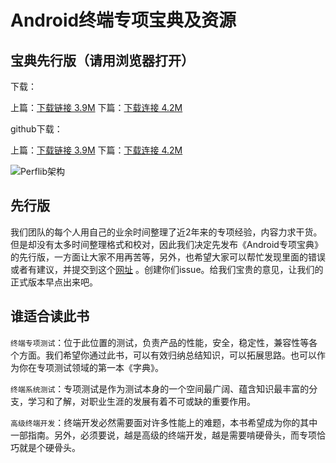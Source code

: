 # Android终端专项宝典及资源
宝典先行版（请用浏览器打开）
-----
下载：

上篇：[下载链接 3.9M](http://perfman-book.stor.sinaapp.com/Android%E7%BB%88%E7%AB%AF%E4%B8%93%E9%A1%B9%E5%AE%9D%E5%85%B8-%E4%B8%8A%E7%AF%87%20\(%E5%85%88%E8%A1%8C%E7%89%88\)%20.pdf)
下篇：[下载连接 4.2M](http://perfman-book.stor.sinaapp.com/Android%E7%BB%88%E7%AB%AF%E4%B8%93%E9%A1%B9%E5%AE%9D%E5%85%B8-%E4%B8%8B%E7%AF%87%20\(%E5%85%88%E8%A1%8C%E7%89%88\)%20.pdf)


github下载：

上篇：[下载链接 3.9M](https://github.com/mobileperfman/BookResource/raw/master/pdf/Android%E7%BB%88%E7%AB%AF%E4%B8%93%E9%A1%B9%E5%AE%9D%E5%85%B8-%E4%B8%8A%E7%AF%87%20\(%E5%85%88%E8%A1%8C%E7%89%88\)%20.pdf)
下篇：[下载连接 4.2M](https://github.com/mobileperfman/BookResource/raw/master/pdf/Android%E7%BB%88%E7%AB%AF%E4%B8%93%E9%A1%B9%E5%AE%9D%E5%85%B8-%E4%B8%8B%E7%AF%87%20\(%E5%85%88%E8%A1%8C%E7%89%88\)%20.pdf)

![Perflib架构](https://github.com/mobileperfman/BookResource/raw/master/pdf/helper.jpg)

先行版
----
我们团队的每个人用自己的业余时间整理了近2年来的专项经验，内容力求干货。但是却没有太多时间整理格式和校对，因此我们决定先发布《Android专项宝典》的先行版，一方面让大家不用再苦等，另外，也希望大家可以帮忙发现里面的错误或者有建议，并提交到这个[网址](https://github.com/mobileperfman/BookResource/issues) 。创建你们issue。给我们宝贵的意见，让我们的正式版本早点出来吧。

谁适合读此书
----
`终端专项测试`：位于此位置的测试，负责产品的性能，安全，稳定性，兼容性等各个方面。我们希望你通过此书，可以有效归纳总结知识，可以拓展思路。也可以作为你在专项测试领域的第一本《字典》。 

`终端系统测试`：专项测试是作为测试本身的一个空间最广阔、蕴含知识最丰富的分支，学习和了解，对职业生涯的发展有着不可或缺的重要作用。

`高级终端开发`：终端开发必然需要面对许多性能上的难题，本书希望成为你的其中一部指南。另外，必须要说，越是高级的终端开发，越是需要啃硬骨头，而专项恰巧就是个硬骨头。
